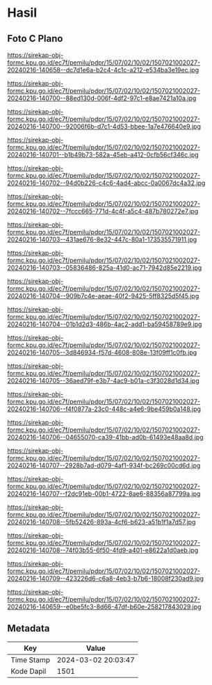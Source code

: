 # Hasil

## Foto C Plano

https://sirekap-obj-formc.kpu.go.id/ec7f/pemilu/pdpr/15/07/02/10/02/1507021002027-20240216-140658--dc7d1e6a-b2c4-4c1c-a212-e534ba3e19ec.jpg

https://sirekap-obj-formc.kpu.go.id/ec7f/pemilu/pdpr/15/07/02/10/02/1507021002027-20240216-140700--88ed130d-006f-4df2-97c1-e8ae7421a10a.jpg

https://sirekap-obj-formc.kpu.go.id/ec7f/pemilu/pdpr/15/07/02/10/02/1507021002027-20240216-140700--92006f6b-d7c1-4d53-bbee-1a7e476640e9.jpg

https://sirekap-obj-formc.kpu.go.id/ec7f/pemilu/pdpr/15/07/02/10/02/1507021002027-20240216-140701--b1b49b73-582a-45eb-a412-0cfb56cf346c.jpg

https://sirekap-obj-formc.kpu.go.id/ec7f/pemilu/pdpr/15/07/02/10/02/1507021002027-20240216-140702--94d0b226-c4c6-4ad4-abcc-0a0067dc4a32.jpg

https://sirekap-obj-formc.kpu.go.id/ec7f/pemilu/pdpr/15/07/02/10/02/1507021002027-20240216-140702--7fccc665-771d-4c4f-a5c4-487b780272e7.jpg

https://sirekap-obj-formc.kpu.go.id/ec7f/pemilu/pdpr/15/07/02/10/02/1507021002027-20240216-140703--431ae676-8e32-447c-80a1-173535571911.jpg

https://sirekap-obj-formc.kpu.go.id/ec7f/pemilu/pdpr/15/07/02/10/02/1507021002027-20240216-140703--05836486-825a-41d0-ac71-7942d85e2219.jpg

https://sirekap-obj-formc.kpu.go.id/ec7f/pemilu/pdpr/15/07/02/10/02/1507021002027-20240216-140704--909b7c4e-aeae-40f2-9425-5ff8325d5f45.jpg

https://sirekap-obj-formc.kpu.go.id/ec7f/pemilu/pdpr/15/07/02/10/02/1507021002027-20240216-140704--01b1d2d3-486b-4ac2-add1-ba59458789e9.jpg

https://sirekap-obj-formc.kpu.go.id/ec7f/pemilu/pdpr/15/07/02/10/02/1507021002027-20240216-140705--3d846934-f57d-4608-808e-13f09ff1c0fb.jpg

https://sirekap-obj-formc.kpu.go.id/ec7f/pemilu/pdpr/15/07/02/10/02/1507021002027-20240216-140705--36aed79f-e3b7-4ac9-b01a-c3f3028d1d34.jpg

https://sirekap-obj-formc.kpu.go.id/ec7f/pemilu/pdpr/15/07/02/10/02/1507021002027-20240216-140706--f4f0877a-23c0-448c-a4e6-9be459b0a148.jpg

https://sirekap-obj-formc.kpu.go.id/ec7f/pemilu/pdpr/15/07/02/10/02/1507021002027-20240216-140706--04655070-ca39-41bb-ad0b-61493e48aa8d.jpg

https://sirekap-obj-formc.kpu.go.id/ec7f/pemilu/pdpr/15/07/02/10/02/1507021002027-20240216-140707--2928b7ad-d079-4af1-934f-bc269c00cd6d.jpg

https://sirekap-obj-formc.kpu.go.id/ec7f/pemilu/pdpr/15/07/02/10/02/1507021002027-20240216-140707--f2dc91eb-00b1-4722-8ae6-88356a87799a.jpg

https://sirekap-obj-formc.kpu.go.id/ec7f/pemilu/pdpr/15/07/02/10/02/1507021002027-20240216-140708--5fb52426-893a-4cf6-b623-a51b1f1a7d57.jpg

https://sirekap-obj-formc.kpu.go.id/ec7f/pemilu/pdpr/15/07/02/10/02/1507021002027-20240216-140708--74f03b55-6f50-4fd9-a401-e8622a1d0aeb.jpg

https://sirekap-obj-formc.kpu.go.id/ec7f/pemilu/pdpr/15/07/02/10/02/1507021002027-20240216-140709--423226d6-c6a8-4eb3-b7b6-18008f230ad9.jpg

https://sirekap-obj-formc.kpu.go.id/ec7f/pemilu/pdpr/15/07/02/10/02/1507021002027-20240216-140659--e0be5fc3-8d66-47df-b60e-258217843029.jpg


## Metadata

| Key        | Value               |
| ---------- | ------------------- |
| Time Stamp | 2024-03-02 20:03:47 |
| Kode Dapil | 1501                |



